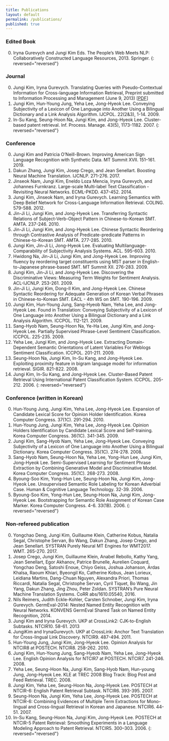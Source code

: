 ```yaml
---
title: Publications
layout: default
permalink: /publications/
published: true
---
```


### Edited Book
0. Iryna Gurevych and Jungi Kim Eds. The People’s Web Meets NLP: Collaboratively Constructed Language Resources, 2013. Springer.
{: reversed="reversed"}

### Journal
0. Jungi Kim, Iryna Gurevych. Translating Queries with Pseudo-Contextual Information for Cross-language Information Retrieval, Preprint submitted to Information Processing and Management (June 9, 2013) [[PDF](https://drive.google.com/file/d/1tMhYKwKk-Cuw1SBWZgCfcPTfCVRM47p9/view)]
0. Jungi Kim, Hun-Young Jung, Yeha Lee, Jong-Hyeok Lee. Conveying Subjectivity of a Lexicon of One Language into Another Using a Bilingual Dictionary and a Link Analysis Algorithm. IJCPOL. 22(2&3), 1-14. 2009.
0. In-Su Kang, Seung-Hoon Na, Jungi Kim, and Jong-Hyeok Lee. Cluster-based patent retrieval. Inf. Process. Manage. 43(5), 1173-1182. 2007.
{: reversed="reversed"}

### Conference
0. Jungi Kim and Patricia O’Neill-Brown. Improving American Sign Language Recognition with Synthetic Data. MT Summit XVII. 151–161. 2019.
0. Dakun Zhang, Jungi Kim, Josep Crego, and Jean Senellart. Boosting Neural Machine Translation. IJCNLP. 271-276. 2017.
0. Jinseok Nam, Jungi Kim, Eneldo Loza Mencia, Iryna Gurevych, and Johannes Furnkranz. Large-scale Multi-label Text Classification - Revisiting Neural Networks. ECML-PKDD. 437-452. 2014.
0. Jungi Kim, Jinseok Nam, and Iryna Gurevych. Learning Semantics with Deep Belief Network for Cross-Language Information Retrieval. COLING. 579-588. 2012.
0. Jin-Ji Li, Jungi Kim, and Jong-Hyeok Lee. Transferring Syntactic Relations of Subject-Verb-Object Pattern in Chinese-to-Korean SMT. AMTA. 237-246. 2010.
0. Jin-Ji Li, Jungi Kim, and Jong-Hyeok Lee. Chinese Syntactic Reordering through Contrastive Analysis of Predicate-predicate Patterns in Chinese-to-Korean SMT. AMTA. 277-285. 2010.
0. Jungi Kim, Jin-Ji Li, Jong-Hyeok Lee. Evaluating Multilanguage-Comparability of Subjectivity Analysis Systems. ACL. 595-603. 2010.
0. Hwidong Na, Jin-Ji Li, Jungi Kim, and Jong-Hyeok Lee. Improving fluency by reordering target constituents using MST parser in English-to-Japanese phrase-based SMT. MT Summit XII. 276-283. 2009.
0. Jungi Kim, Jin-Ji Li, and Jong-Hyeok Lee. Discovering the Discriminative Views: Measuring Term Weights for Sentiment Analysis. ACL-IJCNLP. 253-261. 2009.
0. Jin-Ji Li, Jungi Kim, Dong-Il Kim, and Jong-Hyeok Lee. Chinese Syntactic Reordering for Adequate Generation of Korean Verbal Phrases in Chinese-to-Korean SMT. EACL - 4th WS on SMT. 190-196. 2009.
0. Jungi Kim, Hun-Young Jung, Sang-Hyeob Nam, Yeha Lee, and Jong-Hyeok Lee. Found in Translation: Conveying Subjectivity of a Lexicon of One Language into Another Using a Bilingual Dictionary and a Link Analysis Algorithm. ICCPOL. 112-121. 2009.
0. Sang-Hyob Nam, Seung-Hoon Na, Ye-Ha Lee, Jungi Kim, and Jong-Hyeok Lee. Partially Supervised Phrase-Level Sentiment Classification. ICCPOL. 225-235. 2009.
0. Yeha Lee, Jungi Kim, and Jong-Hyeok Lee. Extracting Domain-Dependent Semantic Orientations of Latent Variables For Weblogs Sentiment Classification. ICCPOL. 201-211. 2009.
0. Seung-Hoon Na, Jungi Kim, In-Su Kang, and Jong-Hyeok Lee. Exploiting proximity feature in bigram language model for information retrieval. SIGIR. 821-822. 2008.
0. Jungi Kim, In-Su Kang, and Jong-Hyeok Lee. Cluster-Based Patent Retrieval Using International Patent Classification System. ICCPOL. 205-212. 2006.
{: reversed="reversed"}

### Conference (written in Korean)
0. Hun-Young Jung, Jungi Kim, Yeha Lee, Jong-Hyeok Lee. Expansion of Candidate Lexical Score for Opinion Holder Identification. Korea Computer Congress. 37(1C). 291-294. 2010.
0. Hun-Young Jung, Jungi Kim, Yeha Lee, Jong-Hyeok Lee. Opinion Holders Identification by Candidate Lexical Score and Self-training. Korea Computer Congress. 36(1C). 341-345. 2009.
0. Jungi Kim, Sang-Hyob Nam, Yeha Lee, Jong-Hyeok Lee. Conveying Subjectivity of a Lexicon of One Language into Another Using a Bilingual Dictionary. Korea Computer Congress. 35(1C). 274-278. 2008.
0. Sang-Hyob Nam, Seung-Hoon Na, Yeha Lee, Yong-Hun Lee, Jungi Kim, Jong-Hyeok Lee. Semi-Supervised Learning for Sentiment Phrase Extraction by Combining Generative Model and Discriminative Model. Korea Computer Congress. 35(1C). 268-273. 2008.
0. Byoung-Soo Kim, Yong-Hun Lee, Seung-Hoon Na, Jungi Kim, Jong-Hyeok Lee. Unsupervised Semantic Role Labeling for Korean Adverbial Case. Human & Cognitive Language Technology. 32-39. 2006.
0. Byoung-Soo Kim, Yong-Hun Lee, Seung-Hoon Na, Jungi Kim, Jong-Hyeok Lee. Bootstrapping for Semantic Role Assignment of Korean Case Marker. Korea Computer Congress. 4-6. 33(1B). 2006.
{: reversed="reversed"}

### Non-refereed publication
0. Yongchao Deng, Jungi Kim, Guillaume Klein, Catherine Kobus, Natalia Segal, Christophe Servan, Bo Wang, Dakun Zhang, Josep Crego, and Jean Senellart. SYSTRAN Purely Neural MT Engines for WMT2017. WMT. 265-270. 2017.
0. Josep Crego, Jungi Kim, Guillaume Klein, Anabel Rebollo, Kathy Yang, Jean Senellart, Egor Akhanov, Patrice Brunelle, Aurelien Coquard, Yongchao Deng, Satoshi Enoue, Chiyo Geiss, Joshua Johanson, Ardas Khalsa, Raoum Khiari, Byeongil Ko, Catherine Kobus, Jean Lorieux, Leidiana Martins, Dang-Chuan Nguyen, Alexandra Priori, Thomas Riccardi, Natalia Segal, Christophe Servan, Cyril Tiquet, Bo Wang, Jin Yang, Dakun Zhang, Jing Zhou, Peter Zoldan. SYSTRAN’s Pure Neural Machine Translation Systems. CoRR abs/1610.05540, 2016.
0. Nils Reimers, Judith Eckle-Kohler, Carsten Schnober, Jungi Kim, Iryna Gurevych. GermEval-2014: Nested Named Entity Recognition with Neural Networks. KONVENS GermEval Shared Task on Named Entity Recognition, 2014.
0. Jungi Kim and Iryna Gurevych. UKP at CrossLink2: CJK-to-English Subtasks. NTCIR10. 58-61. 2013
0. JungiKim and IrynaGurevych. UKP at CrossLink: Anchor Text Translation for Cross-lingual Link Discovery. NTCIR9. 487-494. 2011.
0. Hun-Young Jung, Jungi Kim, Jong-Hyeok Lee. Opinion Analysis for NTCIR8 at POSTECH. NTCIR8. 258-262. 2010.
0. Jungi Kim, Hun-Young Jung, Sang-Hyeob Nam, Yeha Lee, Jong-Hyeok Lee. English Opinion Analysis for NTCIR7 at POSTECH. NTCIR7. 241-246. 2008.
0. Yeha Lee, Seung-Hoon Na, Jungi Kim, Sang-Hyob Nam, Hun-young Jung, Jong-Hyeok Lee. KLE at TREC 2008 Blog Track: Blog Post and Feed Retrieval. TREC. 2008.
0. Jungi Kim, Yeha Lee, Seung-Hoon Na, Jong-Hyeok Lee. POSTECH at NTCIR-6: English Patent Retrieval Subtask. NTCIR6. 393-395. 2007.
0. Seung-Hoon Na, Jungi Kim, Yeha Lee, Jong-Hyeok Lee. POSTECH at NTCIR-6: Combining Evidences of Multiple Term Extractions for Mono-lingual and Cross-lingual Retrieval in Korean and Japanese. NTCIR6. 44-51. 2007.
0. In-Su Kang, Seung-Hoon Na, Jungi Kim, Jong-Hyeok Lee. POSTECH at NTCIR-5 Patent Retrieval: Smoothing Experiments in a Language Modeling Approach to Patent Retrieval. NTCIR5. 300–303. 2006.
{: reversed="reversed"}
